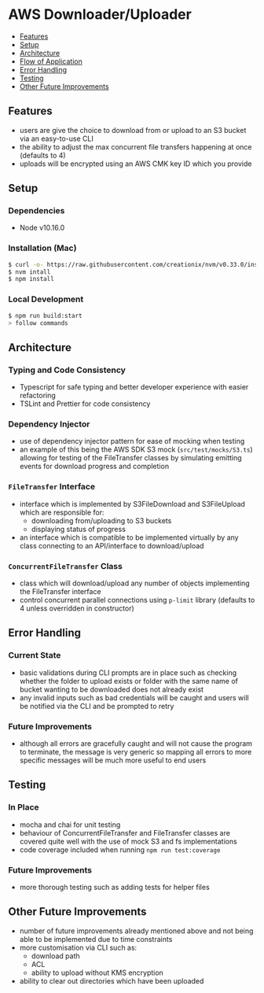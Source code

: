 # AWS Downloader/Uploader

- [Features](#features)
- [Setup](#setup)
- [Architecture](#architecture)
- [Flow of Application](#flow-of-application)
- [Error Handling](#error-handling)
- [Testing](#testing)
- [Other Future Improvements](#other-future-improvements)

## Features
- users are give the choice to download from or upload to an S3 bucket via an easy-to-use CLI
- the ability to adjust the max concurrent file transfers happening at once (defaults to 4)
- uploads will be encrypted using an AWS CMK key ID which you provide

## Setup

### Dependencies
- Node v10.16.0

### Installation (Mac)
```sh
$ curl -o- https://raw.githubusercontent.com/creationix/nvm/v0.33.0/install.sh | bash
$ nvm intall
$ npm install
```

### Local Development
```sh
$ npm run build:start
> follow commands
```

## Architecture

### Typing and Code Consistency
- Typescript for safe typing and better developer experience with easier refactoring
- TSLint and Prettier for code consistency

### Dependency Injector
- use of dependency injector pattern for ease of mocking when testing
- an example of this being the AWS SDK S3 mock (`src/test/mocks/S3.ts`) allowing for testing of the FileTransfer classes by simulating emitting events for download progress and completion

### `FileTransfer` Interface
- interface which is implemented by S3FileDownload and S3FileUpload which are responsible for:
    - downloading from/uploading to S3 buckets
    - displaying status of progress
- an interface which is compatible to be implemented virtually by any class connecting to an API/interface to download/upload

### `ConcurrentFileTransfer` Class
- class which will download/upload any number of objects implementing the FileTransfer interface
- control concurrent parallel connections using `p-limit` library (defaults to 4 unless overridden in constructor)

## Error Handling

### Current State
- basic validations during CLI prompts are in place such as checking whether the folder to upload exists or folder with the same name of bucket wanting to be downloaded does not already exist
- any invalid inputs such as bad credentials will be caught and users will be notified via the CLI and be prompted to retry

### Future Improvements
- although all errors are gracefully caught and will not cause the program to terminate, the message is very generic so mapping all errors to more specific messages will be much more useful to end users

## Testing

### In Place
- mocha and chai for unit testing
- behaviour of ConcurrentFileTransfer and FileTransfer classes are covered quite well with the use of mock S3 and fs implementations
- code coverage included when running `npm run test:coverage`

### Future Improvements
- more thorough testing such as adding tests for helper files

## Other Future Improvements
- number of future improvements already mentioned above and not being able to be implemented due to time constraints
- more customisation via CLI such as:
  - download path
  - ACL
  - ability to upload without KMS encryption
- ability to clear out directories which have been uploaded
